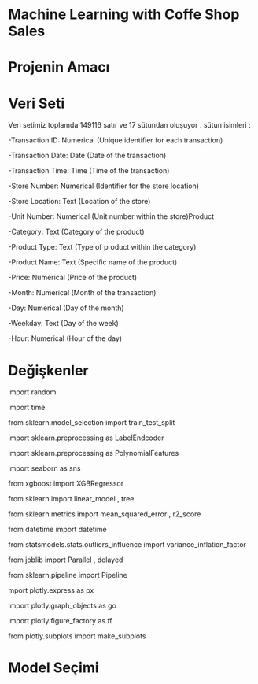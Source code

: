 
# Machine Learning with Coffe Shop Sales           
  
# Projenin Amacı

# Veri Seti
Veri setimiz toplamda 149116 satır ve 17 sütundan oluşuyor . sütun isimleri :

-Transaction ID: Numerical (Unique identifier for each transaction)

-Transaction Date: Date (Date of the transaction)

-Transaction Time: Time (Time of the transaction)

-Store Number: Numerical (Identifier for the store location)

-Store Location: Text (Location of the store)

-Unit Number: Numerical (Unit number within the store)Product 

-Category: Text (Category of the product)

-Product Type: Text (Type of product within the category)

-Product Name: Text (Specific name of the product)

-Price: Numerical (Price of the product)

-Month: Numerical (Month of the transaction)

-Day: Numerical (Day of the month)

-Weekday: Text (Day of the week)

-Hour: Numerical (Hour of the day)












# Değişkenler

import random

import time

from sklearn.model_selection import train_test_split

import sklearn.preprocessing as LabelEndcoder 

import sklearn.preprocessing as PolynomialFeatures

import seaborn as sns

from xgboost import XGBRegressor

from sklearn import linear_model , tree

from sklearn.metrics import mean_squared_error , r2_score

from datetime import datetime 

from statsmodels.stats.outliers_influence import variance_inflation_factor

from joblib import Parallel , delayed

from sklearn.pipeline import Pipeline

mport plotly.express as px

import plotly.graph_objects as go

import plotly.figure_factory as ff

from plotly.subplots import make_subplots



# Model Seçimi









